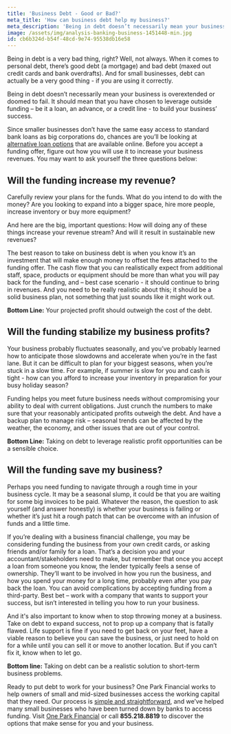 ```yaml
---
title: 'Business Debt - Good or Bad?'
meta_title: 'How can business debt help my business?'
meta_description: 'Being in debt doesn’t necessarily mean your business is overextended or doomed to fail. It should mean that you have chosen to leverage outside funding – be it a loan, an advance, or a credit line - to build your business’ success.'
image: /assets/img/analysis-banking-business-1451448-min.jpg
id: cb6b324d-b54f-48cd-9e74-95538db16e58
---
```

Being in debt is a very bad thing, right? Well, not always. When it comes to personal debt, there’s good debt (a mortgage) and bad debt (maxed out credit cards and bank overdrafts). And for small businesses, debt can actually be a very good thing - if you are using it correctly. 

Being in debt doesn’t necessarily mean your business is overextended or doomed to fail. It should mean that you have chosen to leverage outside funding – be it a loan, an advance, or a credit line - to build your business’ success. 

Since smaller businesses don’t have the same easy access to standard bank loans as big corporations do, chances are you’ll be looking at [alternative loan options](https://www.oneparkfinancial.com/blog/alternative-business-funding-options) that are available online. Before you accept a funding offer, figure out how you will use it to increase your business revenues. You may want to ask yourself the three questions below:

## Will the funding increase my revenue?
Carefully review your plans for the funds. What do you intend to do with the money? Are you looking to expand into a bigger space, hire more people, increase inventory or buy more equipment? 

And here are the big, important questions: How will doing any of these things increase your revenue stream? And will it result in sustainable new revenues? 

The best reason to take on business debt is when you know it’s an investment that will make enough money to offset the fees attached to the funding offer. The cash flow that you can realistically expect from additional staff, space, products or equipment should be more than what you will pay back for the funding, and – best case scenario - it should continue to bring in revenues. And you need to be really realistic about this; it should be a solid business plan, not something that just sounds like it might work out. 

**Bottom Line:** Your projected profit should outweigh the cost of the debt.

## Will the funding stabilize my business profits?
Your business probably fluctuates seasonally, and you’ve probably learned how to anticipate those slowdowns and accelerate when you’re in the fast lane. But it can be difficult to plan for your biggest seasons, when you’re stuck in a slow time. For example, if summer is slow for you and cash is tight - how can you afford to increase your inventory in preparation for your busy holiday season?

Funding helps you meet future business needs without compromising your ability to deal with current obligations. Just crunch the numbers to make sure that your reasonably anticipated profits outweigh the debt. And have a backup plan to manage risk – seasonal trends can be affected by the weather, the economy, and other issues that are out of your control. 

**Bottom Line:** Taking on debt to leverage realistic profit opportunities can be a sensible choice.

## Will the funding save my business?
Perhaps you need funding to navigate through a rough time in your business cycle. It may be a seasonal slump, it could be that you are waiting for some big invoices to be paid. Whatever the reason, the question to ask yourself (and answer honestly) is whether your business is failing or whether it’s just hit a rough patch that can be overcome with an infusion of funds and a little time. 

If you’re dealing with a business financial challenge, you may be considering funding the business from your own credit cards, or asking friends and/or family for a loan. That’s a decision you and your accountant/stakeholders need to make, but remember that once you accept a loan from someone you know, the lender typically feels a sense of ownership. They’ll want to be involved in how you run the business, and how you spend your money for a long time, probably even after you pay back the loan. 
You can avoid complications by accepting funding from a third-party. Best bet – work with a company that wants to support your success, but isn’t interested in telling you how to run your business. 

And it's also important to know when to stop throwing money at a business. Take on debt to expand success, not to prop up a company that is fatally flawed. Life support is fine if you need to get back on your feet, have a viable reason to believe you can save the business, or just need to hold on for a while until you can sell it or move to another location. But if you can’t fix it, know when to let go. 

**Bottom line:** Taking on debt can be a realistic solution to short-term business problems.

Ready to put debt to work for your business? One Park Financial works to help owners of small and mid-sized businesses access the working capital that they need. Our process is [simple and straightforward](https://www.oneparkfinancial.com/pre-qualification), and we’ve helped many small businesses who have been turned down by banks to access funding. Visit [One Park Financial](https://www.oneparkfinancial.com) or call **855.218.8819** to discover the options that make sense for you and your business.